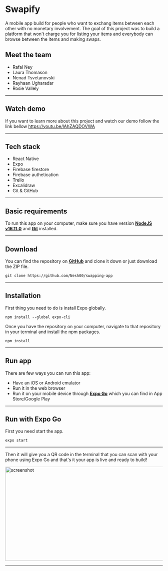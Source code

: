# Swapify

A mobile app build for people who want to exchang items between each other with no monetary involvement. The goal of this project was to build a platform that won't charge you for listing your items and everybody can browse between the items and making swaps.

## Meet the team

- Rafal Ney
- Laura Thomason
- Nenad Tsvetanovski
- Rayhaan Ugharadar
- Rosie Vallely

---

## Watch demo

If you want to learn more about this project and watch our demo follow the link bellow
https://youtu.be/lAhZAQDOVWA

---

## Tech stack

- React Native
- Expo
- Firebase firestore
- Firebase authetication
- Trello
- Excalidraw
- Git & GitHub

---

## Basic requirements

To run this app on your computer, make sure you have version [**NodeJS v16.11.0**](https://nodejs.org/en/) and [**Git**](https://git-scm.com) installed.

---

## Download

You can find the repository on [**GitHub**](https://github.com/Nesh00/swapping-app) and clone it down or just download the ZIP file.

```
git clone https://github.com/Nesh00/swapping-app

```

---

## Installation

First thing you need to do is install Expo globally.

```
npm install --global expo-cli
```

Once you have the repository on your computer, navigate to that repository in your terminal and install the npm packages.

```
npm install
```

---

## Run app

There are few ways you can run this app:

- Have an iOS or Android emulator
- Run it in the web browser
- Run it on your mobile device through [**Expo Go**](https://expo.dev/client) which you can find in App Store/Google Play

---

## Run with Expo Go

First you need start the app.

```
expo start
```

---

Then it will give you a QR code in the terminal that you can scan with your phone using Expo Go and that's it your app is live and ready to build!

<img src="images/QR.png" alt="screenshot" width="600" height="300"/>

---
